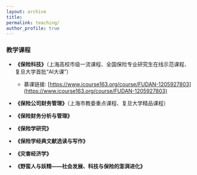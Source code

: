 ```yaml
---
layout: archive
title: 
permalink: teaching/
author_profile: true
---
```


### 教学课程

- **《保险科技》**（上海高校市级一流课程、全国保险专业研究生在线示范课程、复旦大学首批“AI大课”）  
  - 慕课链接: [https://www.icourse163.org/course/FUDAN-1205927803](https://www.icourse163.org/course/FUDAN-1205927803)

- **《保险公司财务管理》**（上海市教委重点课程、复旦大学精品课程）  
- **《保险财务分析与管理》**  
- **《保险学研究》**  
- **《保险学经典文献选读与写作》**  
- **《灾害经济学》**  
- **《野蛮人与妖精——社会发展、科技与保险的澎湃进化》**
